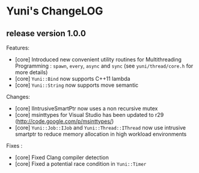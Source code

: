 Yuni's ChangeLOG
================


release version 1.0.0
---------------------

Features:

 * [core] Introduced new convenient utility routines for Multithreading Programming :
   `spawn`, `every`, `async` and `sync` (see `yuni/thread/core.h` for more details)
 * [core] `Yuni::Bind` now supports C++11 lambda
 * [core] `Yuni::String` now supports move semantic

Changes:

 * [core] IIntrusiveSmartPtr now uses a non recursive mutex
 * [core] msinttypes for Visual Studio has been updated to r29 (http://code.google.com/p/msinttypes/)
 * [core] `Yuni::Job::IJob` and `Yuni::Thread::IThread` now use intrusive smartptr
   to reduce memory allocation in high workload environments

Fixes :

 * [core] Fixed Clang compiler detection
 * [core] Fixed a potential race condition in `Yuni::Timer`


